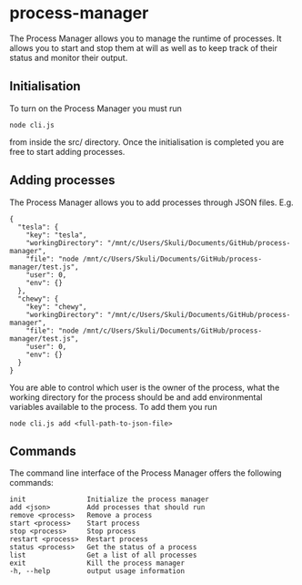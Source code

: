 # process-manager

The Process Manager allows you to manage the runtime of processes. It allows you to start and stop them at will as well as to keep track of their status and monitor their output.

## Initialisation

To turn on the Process Manager you must run

```
node cli.js
```

from inside the src/ directory. Once the initialisation is completed you are free to start adding processes.

## Adding processes

The Process Manager allows you to add processes through JSON files. E.g.

```
{
  "tesla": {
    "key": "tesla",
    "workingDirectory": "/mnt/c/Users/Skuli/Documents/GitHub/process-manager",
    "file": "node /mnt/c/Users/Skuli/Documents/GitHub/process-manager/test.js",
    "user": 0,
    "env": {}
  },
  "chewy": {
    "key": "chewy",
    "workingDirectory": "/mnt/c/Users/Skuli/Documents/GitHub/process-manager",
    "file": "node /mnt/c/Users/Skuli/Documents/GitHub/process-manager/test.js",
    "user": 0,
    "env": {}
  }
}
```

You are able to control which user is the owner of the process, what the working directory for the process should be and add environmental variables available to the process. To add them you run

```
node cli.js add <full-path-to-json-file>
```


## Commands

The command line interface of the Process Manager offers the following commands:

    init               Initialize the process manager
    add <json>         Add processes that should run
    remove <process>   Remove a process
    start <process>    Start process
    stop <process>     Stop process
    restart <process>  Restart process
    status <process>   Get the status of a process
    list               Get a list of all processes
    exit               Kill the process manager
    -h, --help         output usage information
